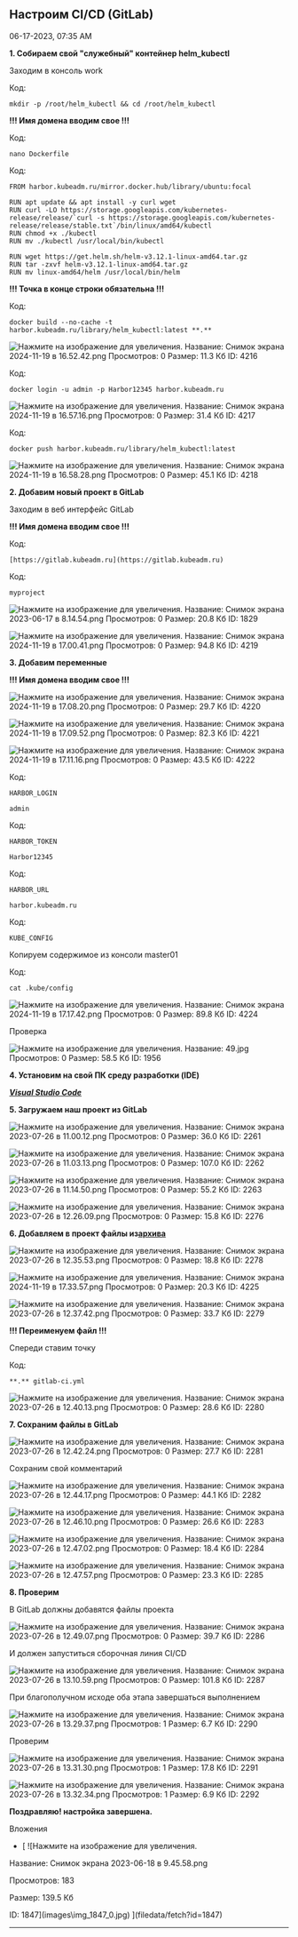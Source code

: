 
##  Настроим CI/CD (GitLab) 

06-17-2023, 07:35 AM

**1\. Собираем свой "служебный" контейнер helm_kubectl**  
  
Заходим в консоль work  
  


Код:
    
    
    mkdir -p /root/helm_kubectl && cd /root/helm_kubectl

**!!! Имя домена вводим свое !!!**  
  


Код:
    
    
    nano Dockerfile

Код:
    
    
    FROM harbor.kubeadm.ru/mirror.docker.hub/library/ubuntu:focal
    
    RUN apt update && apt install -y curl wget
    RUN curl -LO https://storage.googleapis.com/kubernetes-release/release/`curl -s https://storage.googleapis.com/kubernetes-release/release/stable.txt`/bin/linux/amd64/kubectl
    RUN chmod +x ./kubectl
    RUN mv ./kubectl /usr/local/bin/kubectl
    
    RUN wget https://get.helm.sh/helm-v3.12.1-linux-amd64.tar.gz
    RUN tar -zxvf helm-v3.12.1-linux-amd64.tar.gz
    RUN mv linux-amd64/helm /usr/local/bin/helm

**!!! Точка в конце строки обязательна !!!**  
  


Код:
    
    
    docker build --no-cache -t harbor.kubeadm.ru/library/helm_kubectl:latest **.**

![Нажмите на изображение для увеличения.  Название:	Снимок экрана 2024-11-19 в 16.52.42.png Просмотров:	0 Размер:	11.3 Кб ID:	4216](images\\img_4216_1732024400.jpg)  
  


Код:
    
    
    docker login -u admin -p Harbor12345 harbor.kubeadm.ru

![Нажмите на изображение для увеличения.  Название:	Снимок экрана 2024-11-19 в 16.57.16.png Просмотров:	0 Размер:	31.4 Кб ID:	4217](images\\img_4217_1732024683.jpg)  
  


Код:
    
    
    docker push harbor.kubeadm.ru/library/helm_kubectl:latest

![Нажмите на изображение для увеличения.  Название:	Снимок экрана 2024-11-19 в 16.58.28.png Просмотров:	0 Размер:	45.1 Кб ID:	4218](images\\img_4218_1732024745.jpg)  
  
**2\. Добавим новый проект в GitLab**  
  
Заходим в веб интерфейс GitLab  
  
**!!! Имя домена вводим свое !!!**  
  


Код:
    
    
    [https://gitlab.kubeadm.ru](https://gitlab.kubeadm.ru)

Код:
    
    
    myproject

![Нажмите на изображение для увеличения.  Название:	Снимок экрана 2023-06-17 в 8.14.54.png Просмотров:	0 Размер:	20.8 Кб ID:	1829](images\\img_1829_1686978975.jpg)  
  
![Нажмите на изображение для увеличения.  Название:	Снимок экрана 2024-11-19 в 17.00.41.png Просмотров:	0 Размер:	94.8 Кб ID:	4219](images\\img_4219_1732024905.jpg)  
  
**3\. Добавим переменные**  
  
**!!! Имя домена вводим свое !!!**  
  
![Нажмите на изображение для увеличения.  Название:	Снимок экрана 2024-11-19 в 17.08.20.png Просмотров:	0 Размер:	29.7 Кб ID:	4220](images\\img_4220_1732025371.jpg)  
  
![Нажмите на изображение для увеличения.  Название:	Снимок экрана 2024-11-19 в 17.09.52.png Просмотров:	0 Размер:	82.3 Кб ID:	4221](images\\img_4221_1732025456.jpg)  
  
![Нажмите на изображение для увеличения.  Название:	Снимок экрана 2024-11-19 в 17.11.16.png Просмотров:	0 Размер:	43.5 Кб ID:	4222](images\\img_4222_1732025510.jpg)  
  


Код:
    
    
    HARBOR_LOGIN
    
    admin

Код:
    
    
    HARBOR_TOKEN
    
    Harbor12345

Код:
    
    
    HARBOR_URL
    
    harbor.kubeadm.ru

Код:
    
    
    KUBE_CONFIG

Копируем содержимое из консоли master01  
  


Код:
    
    
    cat .kube/config

![Нажмите на изображение для увеличения.  Название:	Снимок экрана 2024-11-19 в 17.17.42.png Просмотров:	0 Размер:	89.8 Кб ID:	4224](images\\img_4224_1732026028.jpg)  
  
Проверка  
  
![Нажмите на изображение для увеличения.  Название:	49.jpg Просмотров:	0 Размер:	58.5 Кб ID:	1956](images\\img_1956_1688460847.jpg)  
  
**4\. Установим на свой ПК среду разработки (IDE)**  
  
  
_**[Visual Studio Code](https://code.visualstudio.com/download)**_  
  
  
**5\. Загружаем наш проект из GitLab**  
  
![Нажмите на изображение для увеличения.  Название:	Снимок экрана 2023-07-26 в 11.00.12.png Просмотров:	0 Размер:	36.0 Кб ID:	2261](images\\img_2261_1690358536.jpg)  
  
![Нажмите на изображение для увеличения.  Название:	Снимок экрана 2023-07-26 в 11.03.13.png Просмотров:	0 Размер:	107.0 Кб ID:	2262](images\\img_2262_1690358691.jpg)  
  
![Нажмите на изображение для увеличения.  Название:	Снимок экрана 2023-07-26 в 11.14.50.png Просмотров:	0 Размер:	55.2 Кб ID:	2263](images\\img_2263_1690359356.jpg)  
  
![Нажмите на изображение для увеличения.  Название:	Снимок экрана 2023-07-26 в 12.26.09.png Просмотров:	0 Размер:	15.8 Кб ID:	2276](images\\img_2276_1690363623.jpg)  
  
**6\. Добавляем в проект файлы из[архива](https://galkin-vladimir.ru:5446/d/s/10zswywPnW62p7Fj3njIcITb6UHjMFTt/oM8FDhG9Tg0ndwuMvBT0GtZJF0PPdrB_-rb9AyVzM1Qs)**  
  
![Нажмите на изображение для увеличения.  Название:	Снимок экрана 2023-07-26 в 12.35.53.png Просмотров:	0 Размер:	18.8 Кб ID:	2278](images\\img_2278_1690364249.jpg)  
  
![Нажмите на изображение для увеличения.  Название:	Снимок экрана 2024-11-19 в 17.33.57.png Просмотров:	0 Размер:	20.3 Кб ID:	4225](images\\img_4225_1732026909.jpg)  
  
![Нажмите на изображение для увеличения.  Название:	Снимок экрана 2023-07-26 в 12.37.42.png Просмотров:	0 Размер:	33.7 Кб ID:	2279](images\\img_2279_1690364382.jpg)  
  
**!!! Переименуем файл !!!**  
  
Спереди ставим точку  
  


Код:
    
    
    **.** gitlab-ci.yml

![Нажмите на изображение для увеличения.  Название:	Снимок экрана 2023-07-26 в 12.40.13.png Просмотров:	0 Размер:	28.6 Кб ID:	2280](images\\img_2280_1690364452.jpg)  
  
**7\. Сохраним файлы в GitLab**  
  
![Нажмите на изображение для увеличения.  Название:	Снимок экрана 2023-07-26 в 12.42.24.png Просмотров:	0 Размер:	27.7 Кб ID:	2281](images\\img_2281_1690364619.jpg)  
  
Сохраним свой комментарий  
  
![Нажмите на изображение для увеличения.  Название:	Снимок экрана 2023-07-26 в 12.44.17.png Просмотров:	0 Размер:	44.1 Кб ID:	2282](images\\img_2282_1690364756.jpg)  
  
![Нажмите на изображение для увеличения.  Название:	Снимок экрана 2023-07-26 в 12.46.10.png Просмотров:	0 Размер:	26.6 Кб ID:	2283](images\\img_2283_1690364811.jpg)  
  
![Нажмите на изображение для увеличения.  Название:	Снимок экрана 2023-07-26 в 12.47.02.png Просмотров:	0 Размер:	18.4 Кб ID:	2284](images\\img_2284_1690364868.jpg)  
  
![Нажмите на изображение для увеличения.  Название:	Снимок экрана 2023-07-26 в 12.47.57.png Просмотров:	0 Размер:	23.3 Кб ID:	2285](images\\img_2285_1690364922.jpg)  
  
**8\. Проверим**  
  
В GitLab должны добавятся файлы проекта  
  
![Нажмите на изображение для увеличения.  Название:	Снимок экрана 2023-07-26 в 12.49.07.png Просмотров:	0 Размер:	39.7 Кб ID:	2286](images\\img_2286_1690365006.jpg)  
  
И должен запуститься сборочная линия CI/CD  
  
![Нажмите на изображение для увеличения.  Название:	Снимок экрана 2023-07-26 в 13.10.59.png Просмотров:	0 Размер:	101.8 Кб ID:	2287](images\\img_2287_1690366344.jpg)  
  
При благополучном исходе оба этапа завершаться выполнением  
  
![Нажмите на изображение для увеличения.  Название:	Снимок экрана 2023-07-26 в 13.29.37.png Просмотров:	1 Размер:	6.7 Кб ID:	2290](images\\img_2290_1690367473.jpg)  
  
Проверим  
  
![Нажмите на изображение для увеличения.  Название:	Снимок экрана 2023-07-26 в 13.31.30.png Просмотров:	1 Размер:	17.8 Кб ID:	2291](images\\img_2291_1690367542.jpg)  
  
![Нажмите на изображение для увеличения.  Название:	Снимок экрана 2023-07-26 в 13.32.34.png Просмотров:	1 Размер:	6.9 Кб ID:	2292](images\\img_2292_1690367649.jpg)  
  
**Поздравляю! настройка завершена.**

Вложения 

  * [ ![Нажмите на изображение для увеличения.



Название:	Снимок экрана 2023-06-18 в 9.45.58.png

Просмотров:	183

Размер:	139.5 Кб

ID:	1847](images\\img_1847_0.jpg) ](filedata/fetch?id=1847)




---

